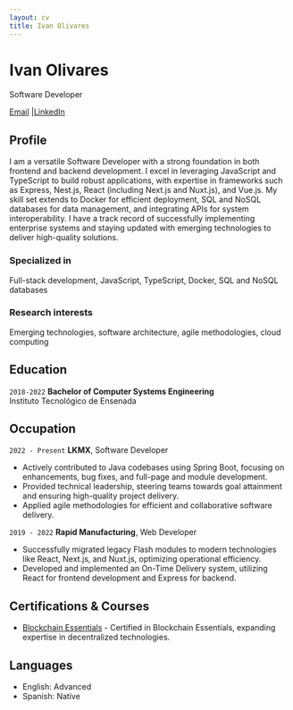 ```yaml
---
layout: cv
title: Ivan Olivares
---
```


# Ivan Olivares
Software Developer

<div id="webaddress">
 <a href="mailto:io.dev8@gmail.com">Email</a>
|<a href="https://www.linkedin.com/in/ivan-olivares-moreno-230711212/">LinkedIn</a>
</div>

## Profile

I am a versatile Software Developer with a strong foundation in both frontend and backend development. I excel in leveraging JavaScript and TypeScript to build robust applications, with expertise in frameworks such as Express, Nest.js, React (including Next.js and Nuxt.js), and Vue.js. My skill set extends to Docker for efficient deployment, SQL and NoSQL databases for data management, and integrating APIs for system interoperability. I have a track record of successfully implementing enterprise systems and staying updated with emerging technologies to deliver high-quality solutions.

### Specialized in

Full-stack development, JavaScript, TypeScript, Docker, SQL and NoSQL databases

### Research interests

Emerging technologies, software architecture, agile methodologies, cloud computing

## Education

`2018-2022`
__Bachelor of Computer Systems Engineering__  
Instituto Tecnológico de Ensenada

## Occupation

`2022 - Present`
__LKMX__, Software Developer

- Actively contributed to Java codebases using Spring Boot, focusing on enhancements, bug fixes, and full-page and module development.
- Provided technical leadership, steering teams towards goal attainment and ensuring high-quality project delivery.
- Applied agile methodologies for efficient and collaborative software delivery.

`2019 - 2022`
__Rapid Manufacturing__, Web Developer

- Successfully migrated legacy Flash modules to modern technologies like React, Next.js, and Nuxt.js, optimizing operational efficiency.
- Developed and implemented an On-Time Delivery system, utilizing React for frontend development and Express for backend.

## Certifications & Courses

- [Blockchain Essentials](https://courses.cognitiveclass.ai/certificates/f3976ba8acde467fa04f3e721222734d) - Certified in Blockchain Essentials, expanding expertise in decentralized technologies.

## Languages

- English: Advanced
- Spanish: Native
